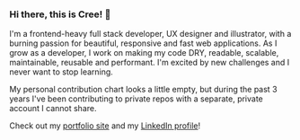 ### Hi there, this is Cree! 🦄

I'm a frontend-heavy full stack developer, UX designer and illustrator, with a burning passion for beautiful, responsive and fast web applications. As I grow as a developer, I work on making my code DRY, readable, scalable, maintainable, reusable and performant. I'm excited by new challenges and I never want to stop learning.

My personal contribution chart looks a little empty, but during the past 3 years I've been contributing to private repos with a separate, private account I cannot share. 

Check out my [portfolio site](https://cristinalester.rocks/) and my [LinkedIn profile](https://www.linkedin.com/in/cristinalesterrocks/)!

